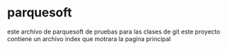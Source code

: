 # parquesoft
este archivo de parquesoft de pruebas para las clases de git
este proyecto contiene un archivo index que motrara la pagina principal